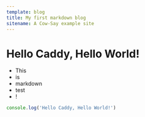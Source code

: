 ```yaml
---
template: blog
title: My first markdown blog
sitename: A Cow-Say example site
---
```


# Hello Caddy, Hello World!

- This
- is 
- markdown
- test
- !

```js
console.log('Hello Caddy, Hello World!')
```